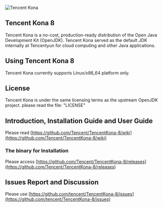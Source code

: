 ![Tencent Kona](https://user-images.githubusercontent.com/56812395/68106974-413b0700-ff1e-11e9-9128-ab1ad57283d1.png)
## Tencent Kona 8

Tencent Kona is a no-cost, production-ready distribution of the Open Java Development Kit (OpenJDK). Tencent Kona served as the default JDK internally at Tencentyun for cloud computing and other Java applications.

## Using Tencent Kona 8

Tencent Kona currently supports Linux/x86_64 platform only.

## License

Tencent Kona is under the same licensing terms as the upstream OpenJDK project. please read the file: "LICENSE"

## Introduction, Installation Guide and User Guide

Please read [https://github.com/Tencent/TencentKona-8/wiki](https://github.com/Tencent/TencentKona-8/wiki) 

### The binary for Installation

Please access [https://github.com/Tencent/TencentKona-8/releases](https://github.com/Tencent/TencentKona-8/releases)

## Issues Report and Discussion

Please use [https://github.com/tencent/TencentKona-8/issues](https://github.com/tencent/TencentKona-8/issues)

